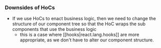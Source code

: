 
### Downsides of HoCs
- If we use HoCs to enact business logic, then we need to change the structure of our component tree so that the HoC wraps the sub components that use the business logic
  - this is a case where [[hooks|react.lang.hooks]] are more appropriate, as we don't have to alter our component structure.
